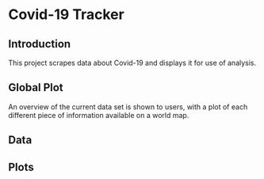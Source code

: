 # Covid-19 Tracker

## Introduction
This project scrapes data about Covid-19 and displays it for use of analysis.

## Global Plot
An overview of the current data set is shown to users, with a plot of each
different piece of information available on a world map.

## Data

## Plots
